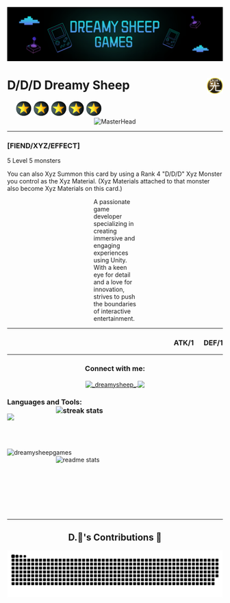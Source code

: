 <img align="center" src="https://github.com/DreamySheepGames/DreamySheepGames/blob/main/assets/images/BannerItchIo.png" />

<h1 align="left"> D/D/D Dreamy Sheep
<img align="right" alt="Rank" src="https://github.com/DreamySheepGames/DreamySheepGames/blob/main/assets/images/Atribute_LIGHT.png" width="37" height="37">
</h1>

<div style="display: inline-block; vertical-align: middle; margin-left: 20px;" align="left">
    <img alt="Rank" src="https://github.com/DreamySheepGames/DreamySheepGames/blob/main/assets/images/yugiohRank.png" width="37" height="37">
    <img alt="Rank" src="https://github.com/DreamySheepGames/DreamySheepGames/blob/main/assets/images/yugiohRank.png" width="37" height="37">
    <img alt="Rank" src="https://github.com/DreamySheepGames/DreamySheepGames/blob/main/assets/images/yugiohRank.png" width="37" height="37">
    <img alt="Rank" src="https://github.com/DreamySheepGames/DreamySheepGames/blob/main/assets/images/yugiohRank.png" width="37" height="37">
    <img alt="Rank" src="https://github.com/DreamySheepGames/DreamySheepGames/blob/main/assets/images/yugiohRank.png" width="37" height="37">
</div>
<br/>

<div align="center">
  <img src="https://cdn.lospec.com/gallery/timeless-544198.gif" alt="MasterHead" width="800" height="400">
</div>

<hr/>
<h3 align="left">[FIEND/XYZ/EFFECT]</h3>
<p>5 Level 5 monsters</p>
<p>You can also Xyz Summon this card by using a Rank 4 "D/D/D" Xyz Monster you control as the Xyz Material. (Xyz Materials attached to that monster also become Xyz Materials on this card.)</p>

<div style="max-width: 100px; margin: auto;">
  <p>A passionate game developer specializing in creating immersive and engaging experiences using Unity. With a keen eye for detail and a love for innovation, strives to push the boundaries of interactive entertainment.</p>
</div>

<hr/>
<h3 align="right">
  ATK/1 &nbsp;&nbsp;&nbsp;&nbsp; DEF/1
</h3>
<hr/>

<h3 align="center">Connect with me:</h3>

<p align="center">
<a href="https://twitter.com/_dreamysheep_" target="blank">
    <img align="center" src="https://skillicons.dev/icons?i=twitter" alt="_dreamysheep_" height="30" width="40" />
</a>
    
<a href="mailto:honguyenhailong20@gmail.com">
    <img align="center" src="https://img.shields.io/badge/Gmail-333333?style=for-the-badge&logo=gmail&logoColor=red" />
</a>
</p>

<h3 align="left"> 
    Languages and Tools:
    <img align="right" width=390 src="https://github-readme-streak-stats-salesp07.vercel.app/?user=dreamysheepgames&count_private=true&theme=react&border_radius=10" alt="streak stats"/>
</h3>
<img align="left" src="https://skillicons.dev/icons?i=unity,cs,github,js,ts,py" />


<br/><br/><br/><br/>
<p>
<img align="left" src="https://github-readme-stats-salesp07.vercel.app/api/top-langs/?username=dreamysheepgames&hide=HTML&langs_count=8&layout=compact&theme=react&border_radius=10&size_weight=0.5&count_weight=0.5&exclude_repo=github-readme-stats&count_private=true" alt="dreamysheepgames" />

<br/>
<img align="right" width=390 src="https://github-readme-stats-salesp07.vercel.app/api?username=dreamysheepgames&show_icons=true&theme=react&border_radius=10&&include_all_commits=true" alt="readme stats" />
<p/>

<br/><br/><br/><br/><br/><br/><br/>
<hr/>

<div align="center">
  <h2>D.🐏's Contributions 🐍</h2>
  <img alt="snake eating my contributions" src="https://raw.githubusercontent.com/dreamysheepgames/dreamysheepgames/output/github-contribution-grid-snake-dark.svg" />
  <br/>
</div>




